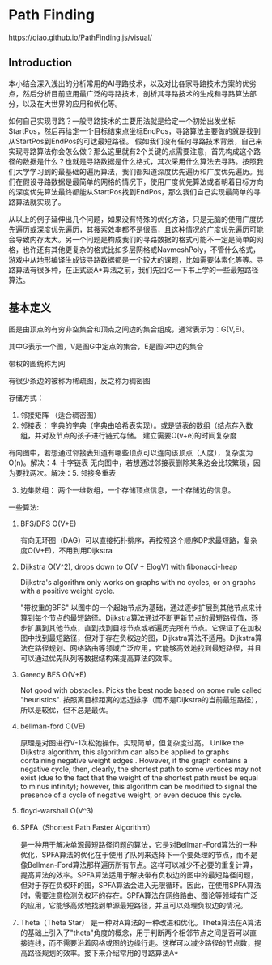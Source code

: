 # Path Finding

https://qiao.github.io/PathFinding.js/visual/

## Introduction

本小结会深入浅出的分析常用的AI寻路技术，以及对比各家寻路技术方案的优劣点，然后分析目前应用最广泛的寻路技术，剖析其寻路技术的生成和寻路算法部分，以及在大世界的应用和优化等。

如何自己实现寻路？一般寻路技术的主要用法就是给定一个初始出发坐标StartPos，然后再给定一个目标结束点坐标EndPos，寻路算法主要做的就是找到从StartPos到EndPos的可达最短路径。 假如我们没有任何寻路技术背景，自己来实现寻路算法你会怎么做？那么这里就有2个关键的点需要注意，首先构成这个路径的数据是什么？也就是寻路数据是什么格式，其次采用什么算法去寻路。按照我们大学学习到的最基础的遍历算法，我们都知道深度优先遍历和广度优先遍历。我们在假设寻路数据是最简单的网格的情况下，使用广度优先算法或者朝着目标方向的深度优先算法最终都能从StartPos找到EndPos，那么我们自己实现最简单的寻路算法就实现了。

从以上的例子延伸出几个问题，如果没有特殊的优化方法，只是无脑的使用广度优先遍历或深度优先遍历，其搜索效率都不是很高，且这种情况的广度优先遍历可能会导致内存太大。另一个问题是构成我们的寻路数据的格式可能不一定是简单的网格，也许还有其他更复杂的格式比如多层网格或NavmeshPoly，不管什么格式，游戏中从地形编译生成该寻路数据都是一个较大的课题，比如需要体素化等等。寻路算法有很多种，在正式谈A*算法之前，我们先回忆一下书上学的一些最短路径算法。

## 基本定义

图是由顶点的有穷非空集合和顶点之间边的集合组成，通常表示为：G(V,E)。

其中G表示一个图，V是图G中定点的集合，E是图G中边的集合

带权的图统称为网

有很少条边的被称为稀疏图，反之称为稠密图

存储方式：
1. 邻接矩阵 （适合稠密图）
2. 邻接表：
字典的字典（字典由哈希表实现）。或是链表的数组（结点存入数组，并对及节点的孩子进行链式存储。
建立需要O(v+e)的时间复杂度

有向图中，若想通过邻接表知道有哪些顶点可以连向该顶点（入度），复杂度为O(n)。解决：4. 十字链表
无向图中，若想通过邻接表删除某条边会比较繁琐，因为要找两次。解决：5. 邻接多重表

3. 边集数组：
两个一维数组，一个存储顶点信息，一个存储边的信息。


一些算法:

1. BFS/DFS O(V+E)
    
    有向无环图（DAG）可以直接拓扑排序，再按照这个顺序DP求最短路，复杂度O(V+E)，不用到用Dijkstra

2. Dijkstra O(V^2), drops down to O(V + ElogV) with fibonacci-heap

    Dijkstra's algorithm only works on graphs with no cycles, or on graphs with a positive weight cycle.

    "带权重的BFS" 以图中的一个起始节点为基础，通过逐步扩展到其他节点来计算到每个节点的最短路径。Dijkstra算法通过不断更新节点的最短路径值，逐步扩展到其他节点，直到找到目标节点或者遍历完所有节点。它保证了在加权图中找到最短路径，但对于存在负权边的图，Dijkstra算法不适用。Dijkstra算法在路径规划、网络路由等领域广泛应用，它能够高效地找到最短路径，并且可以通过优先队列等数据结构来提高算法的效率。

3. Greedy BFS O(V+E)

    Not good with obstacles. Picks the best node based on some rule called "heuristics". 按照离目标距离的远近排序（而不是Dijkstra的当前最短路径），所以是较优，但不总是最优。

4. bellman-ford O(VE)

    原理是对图进行V-1次松弛操作。实现简单，但复杂度过高。
    Unlike the Dijkstra algorithm, this algorithm can also be applied to graphs containing negative weight edges . However, if the graph contains a negative cycle, then, clearly, the shortest path to some vertices may not exist (due to the fact that the weight of the shortest path must be equal to minus infinity); however, this algorithm can be modified to signal the presence of a cycle of negative weight, or even deduce this cycle.

5. floyd-warshall O(V^3)

6. SPFA（Shortest Path Faster Algorithm）

    是一种用于解决单源最短路径问题的算法，它是对Bellman-Ford算法的一种优化，SPFA算法的优化在于使用了队列来选择下一个要处理的节点，而不是像Bellman-Ford算法那样遍历所有节点。这样可以减少不必要的重复计算，提高算法的效率。SPFA算法适用于解决带有负权边的图中的最短路径问题，但对于存在负权环的图，SPFA算法会进入无限循环。因此，在使用SPFA算法时，需要注意检测负权环的存在。SPFA算法在网络路由、图论等领域有广泛的应用，它能够高效地找到单源最短路径，并且可以处理负权边的情况。

7. Theta（Theta Star）
    是一种对A算法的一种改进和优化。Theta算法在A算法的基础上引入了"theta"角度的概念，用于判断两个相邻节点之间是否可以直接连线，而不需要沿着网格或图的边缘行走。这样可以减少路径的节点数，提高路径规划的效率。接下来介绍常用的寻路算法A*